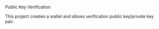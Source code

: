 Public Key Verification

This project creates a wallet and allows verification public key/private key pair.
